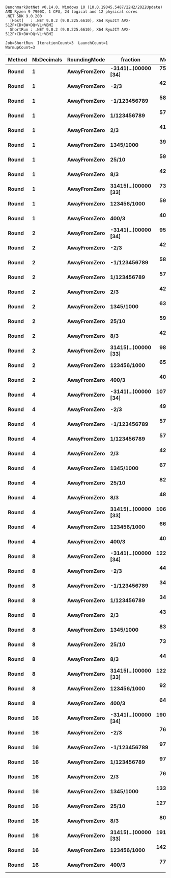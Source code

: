 ```

BenchmarkDotNet v0.14.0, Windows 10 (10.0.19045.5487/22H2/2022Update)
AMD Ryzen 9 7900X, 1 CPU, 24 logical and 12 physical cores
.NET SDK 9.0.200
  [Host]   : .NET 9.0.2 (9.0.225.6610), X64 RyuJIT AVX-512F+CD+BW+DQ+VL+VBMI
  ShortRun : .NET 9.0.2 (9.0.225.6610), X64 RyuJIT AVX-512F+CD+BW+DQ+VL+VBMI

Job=ShortRun  IterationCount=3  LaunchCount=1  
WarmupCount=3  

```
| Method | NbDecimals | RoundingMode | fraction             | Mean      | Error     | StdDev   | Gen0   | Allocated |
|------- |----------- |------------- |--------------------- |----------:|----------:|---------:|-------:|----------:|
| **Round**  | **1**          | **AwayFromZero** | **-3141(...)00000 [34]** |  **75.24 ns** |  **6.109 ns** | **0.335 ns** | **0.0057** |      **96 B** |
| **Round**  | **1**          | **AwayFromZero** | **-2/3**                 |  **42.02 ns** |  **2.468 ns** | **0.135 ns** |      **-** |         **-** |
| **Round**  | **1**          | **AwayFromZero** | **-1/123456789**         |  **58.08 ns** |  **4.514 ns** | **0.247 ns** |      **-** |         **-** |
| **Round**  | **1**          | **AwayFromZero** | **1/123456789**          |  **57.70 ns** |  **2.797 ns** | **0.153 ns** |      **-** |         **-** |
| **Round**  | **1**          | **AwayFromZero** | **2/3**                  |  **41.99 ns** |  **1.683 ns** | **0.092 ns** |      **-** |         **-** |
| **Round**  | **1**          | **AwayFromZero** | **1345/1000**            |  **39.83 ns** |  **3.653 ns** | **0.200 ns** |      **-** |         **-** |
| **Round**  | **1**          | **AwayFromZero** | **25/10**                |  **59.66 ns** |  **1.542 ns** | **0.085 ns** |      **-** |         **-** |
| **Round**  | **1**          | **AwayFromZero** | **8/3**                  |  **42.19 ns** |  **1.395 ns** | **0.076 ns** |      **-** |         **-** |
| **Round**  | **1**          | **AwayFromZero** | **31415(...)00000 [33]** |  **73.65 ns** |  **3.391 ns** | **0.186 ns** | **0.0057** |      **96 B** |
| **Round**  | **1**          | **AwayFromZero** | **123456/1000**          |  **59.73 ns** |  **2.452 ns** | **0.134 ns** |      **-** |         **-** |
| **Round**  | **1**          | **AwayFromZero** | **400/3**                |  **40.42 ns** |  **1.999 ns** | **0.110 ns** |      **-** |         **-** |
| **Round**  | **2**          | **AwayFromZero** | **-3141(...)00000 [34]** |  **95.52 ns** |  **5.625 ns** | **0.308 ns** | **0.0057** |      **96 B** |
| **Round**  | **2**          | **AwayFromZero** | **-2/3**                 |  **42.09 ns** |  **4.989 ns** | **0.273 ns** |      **-** |         **-** |
| **Round**  | **2**          | **AwayFromZero** | **-1/123456789**         |  **58.34 ns** |  **4.919 ns** | **0.270 ns** |      **-** |         **-** |
| **Round**  | **2**          | **AwayFromZero** | **1/123456789**          |  **57.95 ns** |  **2.247 ns** | **0.123 ns** |      **-** |         **-** |
| **Round**  | **2**          | **AwayFromZero** | **2/3**                  |  **42.51 ns** |  **3.214 ns** | **0.176 ns** |      **-** |         **-** |
| **Round**  | **2**          | **AwayFromZero** | **1345/1000**            |  **63.37 ns** |  **4.163 ns** | **0.228 ns** |      **-** |         **-** |
| **Round**  | **2**          | **AwayFromZero** | **25/10**                |  **59.64 ns** |  **7.417 ns** | **0.407 ns** |      **-** |         **-** |
| **Round**  | **2**          | **AwayFromZero** | **8/3**                  |  **42.27 ns** |  **4.736 ns** | **0.260 ns** |      **-** |         **-** |
| **Round**  | **2**          | **AwayFromZero** | **31415(...)00000 [33]** |  **98.79 ns** | **17.075 ns** | **0.936 ns** | **0.0057** |      **96 B** |
| **Round**  | **2**          | **AwayFromZero** | **123456/1000**          |  **65.65 ns** |  **4.164 ns** | **0.228 ns** |      **-** |         **-** |
| **Round**  | **2**          | **AwayFromZero** | **400/3**                |  **40.64 ns** |  **2.597 ns** | **0.142 ns** |      **-** |         **-** |
| **Round**  | **4**          | **AwayFromZero** | **-3141(...)00000 [34]** | **107.99 ns** |  **9.557 ns** | **0.524 ns** | **0.0067** |     **112 B** |
| **Round**  | **4**          | **AwayFromZero** | **-2/3**                 |  **49.74 ns** |  **2.635 ns** | **0.144 ns** |      **-** |         **-** |
| **Round**  | **4**          | **AwayFromZero** | **-1/123456789**         |  **57.47 ns** |  **0.897 ns** | **0.049 ns** |      **-** |         **-** |
| **Round**  | **4**          | **AwayFromZero** | **1/123456789**          |  **57.85 ns** | **13.501 ns** | **0.740 ns** |      **-** |         **-** |
| **Round**  | **4**          | **AwayFromZero** | **2/3**                  |  **42.57 ns** |  **2.297 ns** | **0.126 ns** |      **-** |         **-** |
| **Round**  | **4**          | **AwayFromZero** | **1345/1000**            |  **67.38 ns** |  **0.793 ns** | **0.043 ns** |      **-** |         **-** |
| **Round**  | **4**          | **AwayFromZero** | **25/10**                |  **82.14 ns** | **42.509 ns** | **2.330 ns** |      **-** |         **-** |
| **Round**  | **4**          | **AwayFromZero** | **8/3**                  |  **48.37 ns** | **98.101 ns** | **5.377 ns** |      **-** |         **-** |
| **Round**  | **4**          | **AwayFromZero** | **31415(...)00000 [33]** | **106.23 ns** |  **1.621 ns** | **0.089 ns** | **0.0067** |     **112 B** |
| **Round**  | **4**          | **AwayFromZero** | **123456/1000**          |  **66.47 ns** |  **9.501 ns** | **0.521 ns** |      **-** |         **-** |
| **Round**  | **4**          | **AwayFromZero** | **400/3**                |  **40.86 ns** |  **2.433 ns** | **0.133 ns** |      **-** |         **-** |
| **Round**  | **8**          | **AwayFromZero** | **-3141(...)00000 [34]** | **122.37 ns** | **13.268 ns** | **0.727 ns** | **0.0067** |     **112 B** |
| **Round**  | **8**          | **AwayFromZero** | **-2/3**                 |  **44.74 ns** | **35.482 ns** | **1.945 ns** |      **-** |         **-** |
| **Round**  | **8**          | **AwayFromZero** | **-1/123456789**         |  **34.41 ns** |  **0.538 ns** | **0.029 ns** |      **-** |         **-** |
| **Round**  | **8**          | **AwayFromZero** | **1/123456789**          |  **34.05 ns** |  **1.911 ns** | **0.105 ns** |      **-** |         **-** |
| **Round**  | **8**          | **AwayFromZero** | **2/3**                  |  **43.10 ns** | **19.023 ns** | **1.043 ns** |      **-** |         **-** |
| **Round**  | **8**          | **AwayFromZero** | **1345/1000**            |  **83.47 ns** | **13.746 ns** | **0.753 ns** | **0.0038** |      **64 B** |
| **Round**  | **8**          | **AwayFromZero** | **25/10**                |  **73.91 ns** |  **6.459 ns** | **0.354 ns** | **0.0038** |      **64 B** |
| **Round**  | **8**          | **AwayFromZero** | **8/3**                  |  **44.29 ns** | **41.014 ns** | **2.248 ns** |      **-** |         **-** |
| **Round**  | **8**          | **AwayFromZero** | **31415(...)00000 [33]** | **122.52 ns** |  **6.102 ns** | **0.334 ns** | **0.0067** |     **112 B** |
| **Round**  | **8**          | **AwayFromZero** | **123456/1000**          |  **92.64 ns** |  **3.447 ns** | **0.189 ns** | **0.0057** |      **96 B** |
| **Round**  | **8**          | **AwayFromZero** | **400/3**                |  **64.05 ns** | **57.209 ns** | **3.136 ns** | **0.0057** |      **96 B** |
| **Round**  | **16**         | **AwayFromZero** | **-3141(...)00000 [34]** | **190.94 ns** | **17.937 ns** | **0.983 ns** | **0.0124** |     **208 B** |
| **Round**  | **16**         | **AwayFromZero** | **-2/3**                 |  **76.75 ns** |  **5.246 ns** | **0.288 ns** | **0.0057** |      **96 B** |
| **Round**  | **16**         | **AwayFromZero** | **-1/123456789**         |  **97.80 ns** |  **7.877 ns** | **0.432 ns** | **0.0038** |      **64 B** |
| **Round**  | **16**         | **AwayFromZero** | **1/123456789**          |  **97.78 ns** | **16.962 ns** | **0.930 ns** | **0.0038** |      **64 B** |
| **Round**  | **16**         | **AwayFromZero** | **2/3**                  |  **76.56 ns** |  **8.354 ns** | **0.458 ns** | **0.0057** |      **96 B** |
| **Round**  | **16**         | **AwayFromZero** | **1345/1000**            | **133.99 ns** | **12.006 ns** | **0.658 ns** | **0.0076** |     **128 B** |
| **Round**  | **16**         | **AwayFromZero** | **25/10**                | **127.24 ns** | **26.632 ns** | **1.460 ns** | **0.0076** |     **128 B** |
| **Round**  | **16**         | **AwayFromZero** | **8/3**                  |  **80.54 ns** |  **7.705 ns** | **0.422 ns** | **0.0057** |      **96 B** |
| **Round**  | **16**         | **AwayFromZero** | **31415(...)00000 [33]** | **191.62 ns** | **21.489 ns** | **1.178 ns** | **0.0124** |     **208 B** |
| **Round**  | **16**         | **AwayFromZero** | **123456/1000**          | **142.70 ns** | **59.162 ns** | **3.243 ns** | **0.0086** |     **144 B** |
| **Round**  | **16**         | **AwayFromZero** | **400/3**                |  **77.79 ns** |  **6.424 ns** | **0.352 ns** | **0.0057** |      **96 B** |
